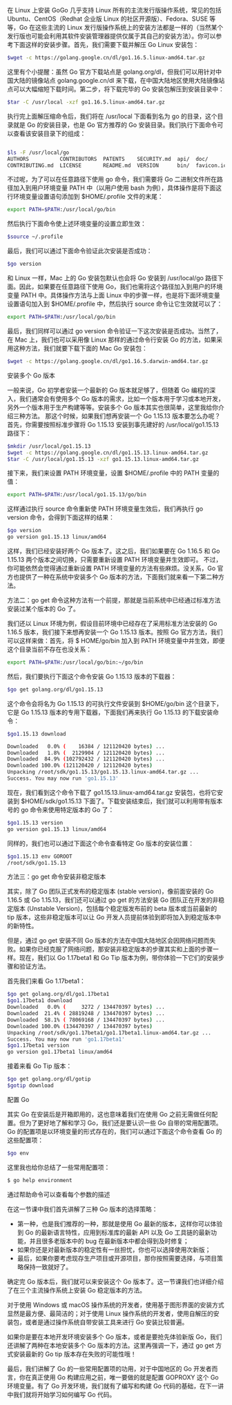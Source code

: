 在 Linux 上安装 GoGo 几乎支持 Linux 所有的主流发行版操作系统，常见的包括 Ubuntu、CentOS（Redhat 企业版 Linux 的社区开源版）、Fedora、SUSE 等等，Go 在这些主流的 Linux 发行版操作系统上的安装方法都是一样的（当然某个发行版也可能会利用其软件安装管理器提供仅属于其自己的安装方法）。你可以参考下面这样的安装步骤。首先，我们需要下载并解压 Go Linux 安装包：
```sh
$wget -c https://golang.google.cn/dl/go1.16.5.linux-amd64.tar.gz
```
这里有个小提醒：虽然 Go 官方下载站点是 golang.org/dl，但我们可以用针对中国大陆的镜像站点 golang.google.cn/dl 来下载，在中国大陆地区使用大陆镜像站点可以大幅缩短下载时间。第二步，将下载完毕的 Go 安装包解压到安装目录中：
```sh
$tar -C /usr/local -xzf go1.16.5.linux-amd64.tar.gz
```
执行完上面解压缩命令后，我们将在 /usr/local 下面看到名为 go 的目录，这个目录就是 Go 的安装目录，也是 Go 官方推荐的 Go 安装目录。我们执行下面命令可以查看该安装目录下的组成：
```sh

$ls -F /usr/local/go
AUTHORS          CONTRIBUTORS  PATENTS    SECURITY.md  api/  doc/         lib/   pkg/        src/
CONTRIBUTING.md  LICENSE       README.md  VERSION      bin/  favicon.ico  misc/  robots.txt  test/
```
不过呢，为了可以在任意路径下使用 go 命令，我们需要将 Go 二进制文件所在路径加入到用户环境变量 PATH 中（以用户使用 bash 为例），具体操作是将下面这行环境变量设置语句添加到 $HOME/.profile 文件的末尾：
```sh
export PATH=$PATH:/usr/local/go/bin
```
然后执行下面命令使上述环境变量的设置立即生效：
```sh
$source ~/.profile
```
最后，我们可以通过下面命令验证此次安装是否成功：
```sh
$go version
```

和 Linux 一样，Mac 上的 Go 安装包默认也会将 Go 安装到 /usr/local/go 路径下面。因此，如果要在任意路径下使用 Go，我们也需将这个路径加入到用户的环境变量 PATH 中。具体操作方法与上面 Linux 中的步骤一样，也是将下面环境变量设置语句加入到 $HOME/.profile 中，然后执行 source 命令让它生效就可以了：
```sh
export PATH=$PATH:/usr/local/go/bin
```
最后，我们同样可以通过 go version 命令验证一下这次安装是否成功。当然了，在 Mac 上，我们也可以采用像 Linux 那样的通过命令行安装 Go 的方法，如果采用这种方法，我们就要下载下面的 Mac Go 安装包：
```sh
$wget -c https://golang.google.cn/dl/go1.16.5.darwin-amd64.tar.gz
```
安装多个 Go 版本

一般来说，Go 初学者安装一个最新的 Go 版本就足够了，但随着 Go 编程的深入，我们通常会有使用多个 Go 版本的需求，比如一个版本用于学习或本地开发，另外一个版本用于生产构建等等。安装多个 Go 版本其实也很简单，这里我给你介绍三种方法。
那这个时候，如果我们想再安装一个 Go 1.15.13 版本要怎么办呢？
首先，你需要按照标准步骤将 Go 1.15.13 安装到事先建好的 /usr/local/go1.15.13 路径下：
```sh
$mkdir /usr/local/go1.15.13
$wget -c https://golang.google.cn/dl/go1.15.13.linux-amd64.tar.gz
$tar -C /usr/local/go1.15.13 -xzf go1.15.13.linux-amd64.tar.gz
```
接下来，我们来设置 PATH 环境变量，设置 $HOME/.profile 中的 PATH 变量的值：
```sh
export PATH=$PATH:/usr/local/go1.15.13/go/bin
```
这样通过执行 source 命令重新使 PATH 环境变量生效后，我们再执行 go version 命令，会得到下面这样的结果：
```sh
$go version
go version go1.15.13 linux/amd64
```
这样，我们已经安装好两个 Go 版本了。这之后，我们如果要在 Go 1.16.5 和 Go 1.15.13 两个版本之间切换，只需要重新设置 PATH 环境变量并生效即可。
不过，你可能依然会觉得通过重新设置 PATH 环境变量的方法有些麻烦。没关系，Go 官方也提供了一种在系统中安装多个 Go 版本的方法，下面我们就来看一下第二种方法。

方法二：go get 命令这种方法有一个前提，那就是当前系统中已经通过标准方法安装过某个版本的 Go 了。

我们还以 Linux 环境为例，假设目前环境中已经存在了采用标准方法安装的 Go 1.16.5 版本，我们接下来想再安装一个 Go 1.15.13 版本。按照 Go 官方方法，我们可以这样来做：首先，将 $ HOME/go/bin 加入到 PATH 环境变量中并生效，即便这个目录当前不存在也没关系：
```sh
export PATH=$PATH:/usr/local/go/bin:~/go/bin
```
然后，我们要执行下面这个命令安装 Go 1.15.13 版本的下载器：
```sh
$go get golang.org/dl/go1.15.13
```
这个命令会将名为 Go 1.15.13 的可执行文件安装到 $HOME/go/bin 这个目录下，它是 Go 1.15.13 版本的专用下载器，下面我们再来执行 Go 1.15.13 的下载安装命令：
```sh
$go1.15.13 download

Downloaded   0.0% (    16384 / 121120420 bytes) ...
Downloaded   1.8% (  2129904 / 121120420 bytes) ...
Downloaded  84.9% (102792432 / 121120420 bytes) ...
Downloaded 100.0% (121120420 / 121120420 bytes)
Unpacking /root/sdk/go1.15.13/go1.15.13.linux-amd64.tar.gz ...
Success. You may now run 'go1.15.13'
```
现在，我们看到这个命令下载了 go1.15.13.linux-amd64.tar.gz 安装包，也将它安装到 $HOME/sdk/go1.15.13 下面了。下载安装结束后，我们就可以利用带有版本号的 go 命令来使用特定版本的 Go 了：
```sh
$go1.15.13 version
go version go1.15.13 linux/amd64
```
同样的，我们也可以通过下面这个命令查看特定 Go 版本的安装位置：
```sh
$go1.15.13 env GOROOT
/root/sdk/go1.15.13
```
方法三：go get 命令安装非稳定版本

其实，除了 Go 团队正式发布的稳定版本 (stable version)，像前面安装的 Go 1.16.5 或 Go 1.15.13，我们还可以通过 go get 的方法安装 Go 团队正在开发的非稳定版本 (Unstable Version)，包括每个稳定版发布前的 beta 版本或当前最新的 tip 版本，这些非稳定版本可以让 Go 开发人员提前体验到即将加入到稳定版本中的新特性。

但是，通过 go get 安装不同 Go 版本的方法在中国大陆地区会因网络问题而失败。如果你已经克服了网络问题，那安装非稳定版本的步骤其实和上面的步骤一样。现在，我们以 Go 1.17beta1 和 Go Tip 版本为例，带你体验一下它们的安装步骤和验证方法。

首先我们来看 Go 1.17beta1：
```sh
$go get golang.org/dl/go1.17beta1
$go1.17beta1 download
Downloaded   0.0% (     3272 / 134470397 bytes) ...
Downloaded  21.4% ( 28819248 / 134470397 bytes) ...
Downloaded  58.1% ( 78069168 / 134470397 bytes) ...
Downloaded 100.0% (134470397 / 134470397 bytes)
Unpacking /root/sdk/go1.17beta1/go1.17beta1.linux-amd64.tar.gz ...
Success. You may now run 'go1.17beta1'
$go1.17beta1 version
go version go1.17beta1 linux/amd64
```
接着来看 Go Tip 版本：
```sh
$go get golang.org/dl/gotip
$gotip download
```
配置 Go

其实 Go 在安装后是开箱即用的，这也意味着我们在使用 Go 之前无需做任何配置。但为了更好地了解和学习 Go，我们还是要认识一些 Go 自带的常用配置项。Go 的配置项是以环境变量的形式存在的，我们可以通过下面这个命令查看 Go 的这些配置项：

```sh
$go env
```
这里我也给你总结了一些常用配置项：
```sh
$ go help environment
```
通过帮助命令可以查看每个参数的描述

在这一节课中我们首先讲解了三种 Go 版本的选择策略：
- 第一种，也是我们推荐的一种，那就是使用 Go 最新的版本，这样你可以体验到 Go 的最新语言特性，应用到标准库的最新 API 以及 Go 工具链的最新功能，并且很多老版本中的 bug 在最新版本中都会得到及时修复；
- 如果你还是对最新版本的稳定性有一丝担忧，你也可以选择使用次新版；
- 最后，如果你要考虑现存生产项目或开源项目，那你按照需要选择，与项目策略保持一致就好了。

确定完 Go 版本后，我们就可以来安装这个 Go 版本了。这一节课我们也详细介绍了在三个主流操作系统上安装 Go 稳定版本的方法。

对于使用 Windows 或 macOS 操作系统的开发者，使用基于图形界面的安装方式显然是最方便、最简洁的；对于使用 Linux 操作系统的开发者，使用自解压的安装包，或者是通过操作系统自带安装工具来进行 Go 安装比较普遍。

如果你是要在本地开发环境安装多个 Go 版本，或者是要抢先体验新版 Go，我们还讲解了两种在本地安装多个 Go 版本的方法。这里再强调一下，通过 go get 方式安装最新的 Go tip 版本存在失败的可能性哦！

最后，我们讲解了 Go 的一些常用配置项的功用，对于中国地区的 Go 开发者而言，你在真正使用 Go 构建应用之前，唯一要做的就是配置 GOPROXY 这个 Go 环境变量。有了 Go 开发环境，我们就有了编写和构建 Go 代码的基础，在下一讲中我们就将开始学习如何编写 Go 代码。